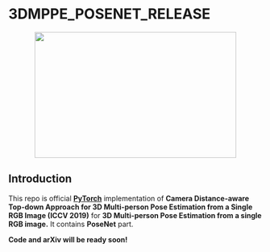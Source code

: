 # 3DMPPE_POSENET_RELEASE

<p align="center">
<img src="https://cv.snu.ac.kr/research/3DMPPE/figs/qualitative_intro.PNG" width="400" height="250">
</p>

## Introduction

This repo is official **[PyTorch](https://pytorch.org)** implementation of **Camera Distance-aware Top-down Approach for 3D Multi-person Pose Estimation from a Single RGB Image (ICCV 2019)** for **3D Multi-person Pose Estimation from a single RGB image.** It contains **PoseNet** part.

**Code and arXiv will be ready soon!**

